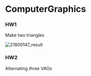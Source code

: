 # ComputerGraphics

### HW1
Make two triangles

![21800147_result](https://user-images.githubusercontent.com/47981169/112271753-a97abc00-8cbe-11eb-9840-8266c1bf095e.PNG)


### HW2
Alternating three VAOs
